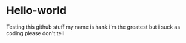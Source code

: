 # Hello-world
Testing this github stuff
my name is hank
i'm the greatest
but i suck as coding
please don't tell
